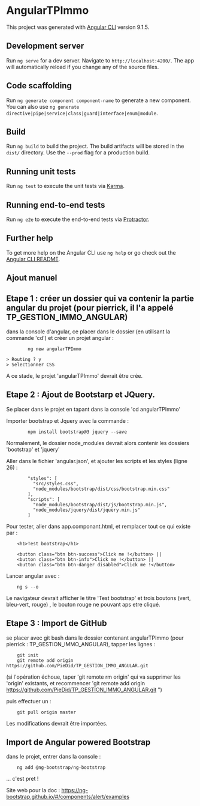 # AngularTPImmo

This project was generated with [Angular CLI](https://github.com/angular/angular-cli) version 9.1.5.

## Development server

Run `ng serve` for a dev server. Navigate to `http://localhost:4200/`. The app will automatically reload if you change any of the source files.

## Code scaffolding

Run `ng generate component component-name` to generate a new component. You can also use `ng generate directive|pipe|service|class|guard|interface|enum|module`.

## Build

Run `ng build` to build the project. The build artifacts will be stored in the `dist/` directory. Use the `--prod` flag for a production build.

## Running unit tests

Run `ng test` to execute the unit tests via [Karma](https://karma-runner.github.io).

## Running end-to-end tests

Run `ng e2e` to execute the end-to-end tests via [Protractor](http://www.protractortest.org/).

## Further help

To get more help on the Angular CLI use `ng help` or go check out the [Angular CLI README](https://github.com/angular/angular-cli/blob/master/README.md).


## Ajout manuel 

## Etape 1 : créer un dossier qui va contenir la partie angular du projet (pour pierrick, il l'a appelé TP_GESTION_IMMO_ANGULAR)

dans la console d'angular, ce placer dans le dossier (en utilisant la commande 'cd')
et créer un projet angular : 

            ng new angularTPImmo

    > Routing ? y
    > Selectionner CSS

A ce stade, le projet 'angularTPImmo' devrait être crée. 

## Etape 2 : Ajout de Bootstarp et JQuery.

Se placer dans le projet en tapant dans la console 'cd angularTPImmo'

Importer bootstrap et Jquery avec la commande :

            npm install bootstrap@3 jquery --save

Normalement, le dossier node_modules devrait alors contenir les dossiers 'bootstrap' et 'jquery'

Aller dans le fichier 'angular.json', et ajouter les scripts et les styles (ligne 26) : 

            "styles": [
              "src/styles.css",
              "node_modules/bootstrap/dist/css/bootstrap.min.css"
            ],
            "scripts": [
              "node_modules/bootstrap/dist/js/bootstrap.min.js",
              "node_modules/jquery/dist/jquery.min.js"
            ]

Pour tester, aller dans app.componant.html, et remplacer tout ce qui existe par : 

        <h1>Test bootstrap</h1>

        <button class="btn btn-success">Click me !</button> ||
        <button class="btn btn-info">Click me !</button> ||
        <button class="btn btn-danger disabled">Click me !</button> 

Lancer angular avec : 

        ng s --o

Le navigateur devrait afficher le titre 'Test bootstrap' et trois boutons (vert, bleu-vert, rouge) , le bouton rouge ne pouvant aps etre cliqué. 



## Etape 3 : Import de GitHub

se placer avec git bash dans le dossier contenant angularTPImmo (pour pierrick : TP_GESTION_IMMO_ANGULAR), tapper les lignes : 

        git init
        git remote add origin https://github.com/PieDid/TP_GESTION_IMMO_ANGULAR.git 

(si l'opération échoue, taper 'git remote rm origin' qui va supprimer les 'origin' existants, et recommencer 
'git remote add origin https://github.com/PieDid/TP_GESTION_IMMO_ANGULAR.git ")

puis effectuer un :

        git pull origin master


Les modifications devrait être importées. 

## Import de Angular powered Bootstrap 
dans le projet, entrer dans la console : 

        ng add @ng-bootstrap/ng-bootstrap


... c'est pret ! 

Site web pour la doc : https://ng-bootstrap.github.io/#/components/alert/examples




